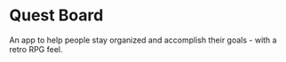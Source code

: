 # Quest Board
An app to help people stay organized and accomplish their goals - with a retro RPG feel.
